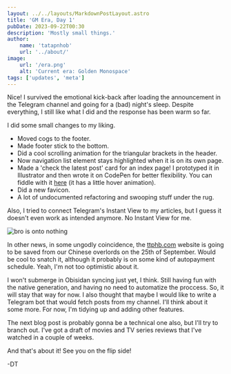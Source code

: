 ```yaml
---
layout: ../../layouts/MarkdownPostLayout.astro
title: 'GM Era, Day 1'
pubDate: 2023-09-22T00:30
description: 'Mostly small things.'
author:
    name: 'tatapnhob'
    url: '../about/'
image:
    url: '/era.png'
    alt: 'Current era: Golden Monospace'
tags: ['updates', 'meta']
---
```


Nice! I survived the emotional kick-back after loading the announcement in the Telegram channel and going for a (bad) night's sleep. Despite everything, I still like what I did and the response has been warm so far.

I did some small changes to my liking. 
- Moved cogs to the footer.
- Made footer stick to the bottom.
- Did a cool scrolling animation for the triangular brackets in the header.
- Now navigation list element stays highlighted when it is on its own page.
- Made a 'check the latest post' card for an index page! I prototyped it in Illustrator and then wrote it on CodePen for better flexibility. You can fiddle with it [here](https://codepen.io/tatapnhob/pen/ZEVvwMb) (it has a little hover animation). 
- Did a new favicon.
- A lot of undocumented refactoring and swooping stuff under the rug.

Also, I tried to connect Telegram's Instant View to my articles, but I guess it doesn't even work as intended anymore. No Instant View for me.

![bro is onto nothing](/tiv.png)

In other news, in some ungodly coincidence, the [ttphb.com](https://ttphb.com) website is going to be saved from our Chinese overlords on the 25th of September. Would be cool to snatch it, although it probably is on some kind of autopayment schedule. Yeah, I'm not too optimistic about it.

I won't submerge in Obisidan syncing just yet, I think. Still having fun with the native generation, and having no need to automatize the proccess. So, it will stay that way for now. I also thought that maybe I would like to write a Telegram bot that would fetch posts from my channel. I'll think about it some more. For now, I'm tidying up and adding other features.

The next blog post is probably gonna be a technical one also, but I'll try to branch out. I've got a draft of movies and TV series reviews that I've watched in a couple of weeks. 

And that's about it! See you on the flip side! 

-DT